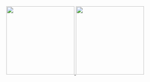 <div>
  <div>
    <a href="https://github.com/edmararocha">
    <img height="180em" src="https://github-readme-stats.vercel.app/api?username=edmararocha&show_icons=true&theme=dracula&include_all_commits=true&count_private=true"/>
    <img height="180em" src="https://github-readme-stats.vercel.app/api/top-langs/?username=edmararocha&layout=compact&langs_count=7&theme=dracula"/>
  </div>
</div>

